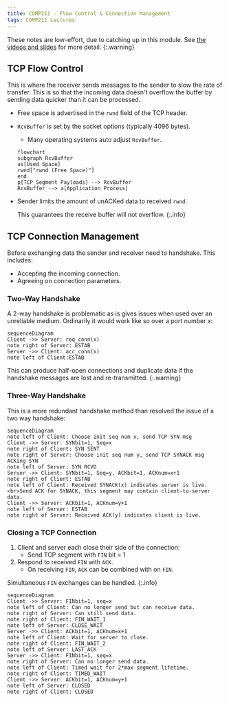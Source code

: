 ```yaml
---
title: COMP211 - Flow Control & Connection Management
tags: COMP211 Lectures
---
```

These notes are low-effort, due to catching up in this module. See [the videos and slides](https://liverpool.instructure.com/courses/54299/pages/3-transport-layer?module_item_id=1178720) for more detail.
{:.warning}

## TCP Flow Control
This is where the receiver sends messages to the sender to slow the rate of transfer. This is so that the incoming data doesn't overflow the buffer by sending data quicker than it can be processed.

* Free space is advertised in the `rwnd` field of the TCP header.
* `RcvBuffer` is set by the socket options (typically 4096 bytes).
	* Many operating systems auto adjust `RcvBuffer`.
	
	```mermaid
	flowchart
	subgraph RcvBuffer
	us[Used Space]
	rwnd["rwnd (Free Space)"]
	end
	p[TCP Segment Payloads] --> RcvBuffer
	RcvBuffer --> a[Application Process]
	```

* Sender limits the amount of unACKed data to received `rwnd`.

	This guarantees the receive buffer will not overflow.
	{:.info}

## TCP Connection Management
Before exchanging data the sender and receiver need to handshake. This includes:

* Accepting the incoming connection.
* Agreeing on connection parameters.

### Two-Way Handshake
A 2-way handshake is problematic as is gives issues when used over an unreliable medium. Ordinarily it would work like so over a port number $x$:

```mermaid
sequenceDiagram
Client ->> Server: req_conn(x)
note right of Server: ESTAB
Server ->> Client: acc_conn(x)
note left of Client:ESTAB
```

This can produce half-open connections and duplicate data if the handshake messages are lost and re-transmitted.
{:.warning}

### Three-Way Handshake
This is a more redundant handshake method than resolved the issue of a two way handshake:

```mermaid
sequenceDiagram
note left of Client: Choose init seq num x, send TCP SYN msg
Client ->> Server: SYNbit=1, Seq=x
note right of Client: SYN SENT
note right of Server: Choose init seq num y, send TCP SYNACK msg ACKing SYN
note left of Server: SYN RCVD
Server ->> Client: SYNbit=1, Seq=y, ACKbit=1, ACKnum=x+1
note right of Client: ESTAB
note left of Client: Received SYNACK(x) indicates server is live.<br>Send ACK for SYNACK, this segment may contain client-to-server data.
Client ->> Server: ACKbit=1, ACKnum=y+1
note left of Server: ESTAB
note right of Server: Received ACK(y) indicates client is live.
```

### Closing a TCP Connection

1. Client and server each close their side of the connection:
	* Send TCP segment with `FIN` bit = 1
1. Respond to received `FIN` with `ACK`.
	* On receiving `FIN`, `ACK` can be combined with on `FIN`.

Simultaneous `FIN` exchanges can be handled.
{:.info}

```mermaid
sequenceDiagram
Client ->> Server: FINbit=1, seq=x
note left of Client: Can no longer send but can receive data.
note right of Server: Can still send data.
note right of Client: FIN_WAIT_1
note left of Server: CLOSE_WAIT
Server ->> Client: ACKbit=1, ACKnum=x+1
note left of Client: Wait for server to close.
note right of Client: FIN_WAIT_2
note left of Server: LAST_ACK
Server ->> Client: FINbit=1, seq=x
note right of Server: Can no longer send data.
note left of Client: Timed wait for 2*max segment lifetime.
note right of Client: TIMED_WAIT
Client ->> Server: ACKbit=1, ACKnum=y+1
note left of Server: CLOSED
note right of Client: CLOSED
```